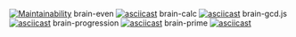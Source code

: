 [![Maintainability](https://api.codeclimate.com/v1/badges/059acee4b6edfdb33138/maintainability)](https://codeclimate.com/github/UlianaIvanova/frontend-project-44/maintainability)
brain-even
[![asciicast](https://asciinema.org/a/kD5uMX5Tu14SpHaJLjIzb0gSE.svg)](https://asciinema.org/a/kD5uMX5Tu14SpHaJLjIzb0gSE)
brain-calc
[![asciicast](https://asciinema.org/a/d4Ah0ENxjZvN9HdrCInk9qPe5.svg)](https://asciinema.org/a/d4Ah0ENxjZvN9HdrCInk9qPe5)
brain-gcd.js
[![asciicast](https://asciinema.org/a/3yFCyfzP20zMyW8qSfYFWY8VA.svg)](https://asciinema.org/a/3yFCyfzP20zMyW8qSfYFWY8VA)
brain-progression
[![asciicast](https://asciinema.org/a/bXOCOKtfXzrTMnNwITGdyxVGb.svg)](https://asciinema.org/a/bXOCOKtfXzrTMnNwITGdyxVGb)
brain-prime
[![asciicast](https://asciinema.org/a/4mPhj9IMEp3cTH880R1ZcJCz0.svg)](https://asciinema.org/a/4mPhj9IMEp3cTH880R1ZcJCz0)
